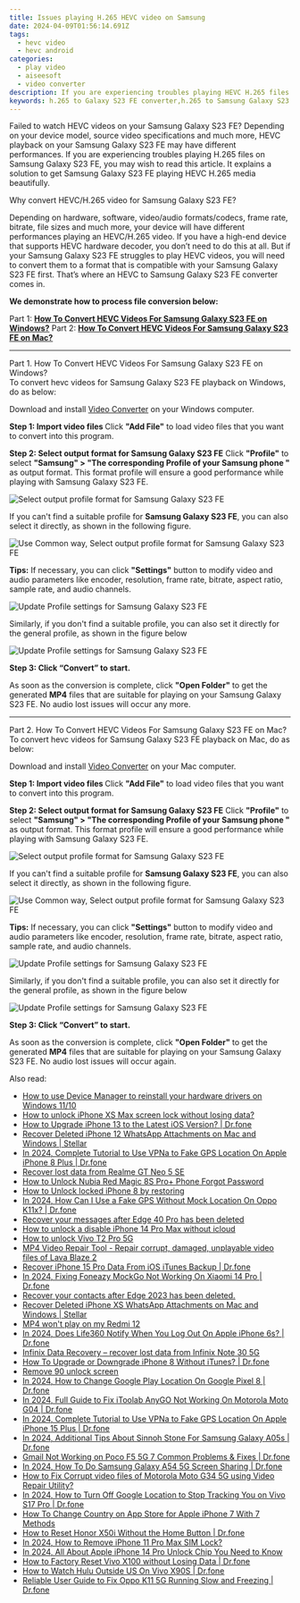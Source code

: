 ```yaml
---
title: Issues playing H.265 HEVC video on Samsung
date: 2024-04-09T01:56:14.691Z
tags: 
  - hevc video
  - hevc android
categories: 
  - play video
  - aiseesoft
  - video converter
description: If you are experiencing troubles playing HEVC H.265 files on Samsung Galaxy S23 FE, you may wish to read this article. It explains a solution to get Samsung Galaxy S23 FE playing HEVC H.265 media beautifully.
keywords: h.265 to Galaxy S23 FE converter,h.265 to Samsung Galaxy S23 FE converter,x256 playback on Galaxy S23 FE,x256 playback on Samsung,play h.265 media on Samsung Galaxy S23 FE,encode h.265 for Samsung Galaxy S23 FE,h265 to h264 converter android,convert 4k video to 1080p android,best hevc transcoder android,vlc hevc android,video converter 720p to 1080p in android,4k video converter for android
---
```



<div class="atpl-content atpl-for-aiseesoft-video-converter play-hevc-video-on-android">

<div class="atpl-post-description-part-1">
<div class="tpl-content-sub-paragraph-normal">
  <p>
      Failed to watch HEVC videos on your Samsung Galaxy S23 FE? Depending on your device model, source video specifications and much more, HEVC playback on your Samsung Galaxy S23 FE may have different performances. If you are experiencing troubles playing H.265 files on Samsung Galaxy S23 FE, you may wish to read this article. It explains a solution to get Samsung Galaxy S23 FE playing HEVC H.265 media beautifully.
  </p>
</div>
</div>

<div class="atpl-post-device-model-description">

</div>



<div class="atpl-post-description-part-2">
<div class="tpl-content-sub-paragraph-question">
    Why convert HEVC/H.265 video for Samsung Galaxy S23 FE?
</div>
<div class="tpl-content-sub-paragraph-content">
  <p>
      Depending on hardware, software, video/audio formats/codecs, frame rate, bitrate, file sizes and much more, your device will have different performances playing an HEVC/H.265 video. If you have a high-end device that supports HEVC hardware decoder, you don’t need to do this at all. But if your Samsung Galaxy S23 FE struggles to play HEVC videos, you will need to convert them to a format that is compatible with your Samsung Galaxy S23 FE first. That’s where an HEVC to Samsung Galaxy S23 FE converter comes in.
  </p>
  <p>
      <strong>We demonstrate how to process file conversion below:</strong>
  </p>
</div>
</div>


Part 1: <strong><a href="#p1">How To Convert HEVC Videos For Samsung Galaxy S23 FE on Windows?</a></strong>
Part 2: <strong><a href="#p2">How To Convert HEVC Videos For Samsung Galaxy S23 FE on Mac?</a></strong>



<!-- Part 1 -->
<a id="p1" name="p1" ></a><hr>

<div class="atpl-step-part-style">Part 1. How To Convert HEVC Videos For Samsung Galaxy S23 FE on Windows?</div>
To convert hevc videos for Samsung Galaxy S23 FE playback on Windows, do as below:

Download and install <a class="atpl-step-content-a-style" href="https://tools.techidaily.com/aiseesoft-total-video-converter/" >Video Converter</a> on your Windows computer.

<strong>Step 1: Import video files </strong>
Click <b>"Add File"</b> to load video files that you want to convert into this program.

<strong>Step 2: Select output format for Samsung Galaxy S23 FE</strong>
Click <b>"Profile"</b> to select <b>"Samsung" > "The corresponding Profile of your Samsung phone "</b> as output format. This format profile will ensure a good performance while playing with Samsung Galaxy S23 FE.

<img src="https://tools.techidaily.com/images/apps/aiseesoft/video-converter/devices/samsung/fv.mp4/win/profile.png" class="atpl-imgstyle" alt="Select output profile format for Samsung Galaxy S23 FE" />

If you can't find a suitable profile for **Samsung Galaxy S23 FE**, you can also select it directly, as shown in the following figure.

<img src="https://tools.techidaily.com/images/apps/aiseesoft/video-converter/devices/common_android/fv.mp4/win/profile.png" class="atpl-imgstyle" alt="Use Common way, Select output profile format for Samsung Galaxy S23 FE" />

<strong>Tips:</strong>
If necessary, you can click <b>"Settings"</b> button to modify video and audio parameters like encoder, resolution, frame rate, bitrate, aspect ratio, sample rate, and audio channels. 

<img src="https://tools.techidaily.com/images/apps/aiseesoft/video-converter/devices/samsung/fv.mp4/win/settings-3.png" class="atpl-imgstyle"  alt="Update Profile settings for Samsung Galaxy S23 FE" />

Similarly, if you don't find a suitable profile, you can also set it directly for the general profile, as shown in the figure below

<img src="https://tools.techidaily.com/images/apps/aiseesoft/video-converter/devices/common_android/fv.mp4/win/settings.png" class="atpl-imgstyle"  alt="Update Profile settings for Samsung Galaxy S23 FE" />

<strong>Step 3: Click “Convert” to start.</strong>

As soon as the conversion is complete, click <b>"Open Folder"</b> to get the generated <b>MP4</b> files that are suitable for playing on your Samsung Galaxy S23 FE. No audio lost issues will occur any more.

<!-- Part 2 -->
<a id="p2" name="p2"></a><hr>

<div class="atpl-step-part-style">Part 2. How To Convert HEVC Videos For Samsung Galaxy S23 FE on Mac?</div>
To convert hevc videos for Samsung Galaxy S23 FE playback on Mac, do as below:

Download and install <a class="atpl-step-content-a-style" href="https://tools.techidaily.com/aiseesoft-total-video-converter/" >Video Converter</a> on your Mac computer.

<strong>Step 1: Import video files </strong>
Click <b>"Add File"</b> to load video files that you want to convert into this program.

<strong>Step 2: Select output format for Samsung Galaxy S23 FE</strong>
Click <b>"Profile"</b> to select <b>"Samsung" > "The corresponding Profile of your Samsung phone "</b> as output format. This format profile will ensure a good performance while playing with Samsung Galaxy S23 FE.

<img src="https://tools.techidaily.com/images/apps/aiseesoft/video-converter/devices/samsung/fv.mp4/mac/profile.png" class="atpl-imgstyle" alt="Select output profile format for Samsung Galaxy S23 FE" />

If you can't find a suitable profile for **Samsung Galaxy S23 FE**, you can also select it directly, as shown in the following figure.

<img src="https://tools.techidaily.com/images/apps/aiseesoft/video-converter/devices/common_android/fv.mp4/mac/profile.png" class="atpl-imgstyle" alt="Use Common way, Select output profile format for Samsung Galaxy S23 FE" />

<strong>Tips:</strong>
If necessary, you can click <b>"Settings"</b> button to modify video and audio parameters like encoder, resolution, frame rate, bitrate, aspect ratio, sample rate, and audio channels. 

<img src="https://tools.techidaily.com/images/apps/aiseesoft/video-converter/devices/samsung/fv.mp4/mac/settings.png" class="atpl-imgstyle"  alt="Update Profile settings for Samsung Galaxy S23 FE" />

Similarly, if you don't find a suitable profile, you can also set it directly for the general profile, as shown in the figure below

<img src="https://tools.techidaily.com/images/apps/aiseesoft/video-converter/devices/common_android/fv.mp4/win/settings.png" class="atpl-imgstyle"  alt="Update Profile settings for Samsung Galaxy S23 FE" />

<strong>Step 3: Click “Convert” to start.</strong>

As soon as the conversion is complete, click <b>"Open Folder"</b> to get the generated <b>MP4</b> files that are suitable for playing on your Samsung Galaxy S23 FE. No audio lost issues will occur again.


<ins class="adsbygoogle"
     style="display:block"
     data-ad-client="ca-pub-7571918770474297"
     data-ad-slot="8358498916"
     data-ad-format="auto"
     data-full-width-responsive="true"></ins>


</div>
<span class="atpl-alsoreadstyle">Also read:</span>
<div><ul>
<li><a href="https://review-topics.techidaily.com/how-to-use-device-manager-to-reinstall-your-hardware-drivers-on-windows-1110-by-drivereasy-guide/" ><u>How to use Device Manager to reinstall your hardware drivers on Windows 11/10</u></a></li>
<li><a href="https://review-topics.techidaily.com/how-to-unlock-iphone-xs-max-screen-lock-without-losing-data-by-drfone-ios-unlock-ios-unlock/" ><u>How to unlock iPhone XS Max screen lock without losing data?</u></a></li>
<li><a href="https://review-topics.techidaily.com/how-to-upgrade-iphone-13-to-the-latest-ios-version-drfone-by-drfone-ios-system-repair-ios-system-repair/" ><u>How to Upgrade iPhone 13 to the Latest iOS Version? | Dr.fone</u></a></li>
<li><a href="https://review-topics.techidaily.com/recover-deleted-iphone-12-whatsapp-attachments-on-mac-and-windows-stellar-by-stellar-data-recovery-ios-iphone-data-recovery/" ><u>Recover Deleted iPhone 12 WhatsApp Attachments on Mac and Windows | Stellar</u></a></li>
<li><a href="https://review-topics.techidaily.com/in-2024-complete-tutorial-to-use-vpna-to-fake-gps-location-on-apple-iphone-8-plus-drfone-by-drfone-virtual-ios/" ><u>In 2024, Complete Tutorial to Use VPNa to Fake GPS Location On Apple iPhone 8 Plus | Dr.fone</u></a></li>
<li><a href="https://review-topics.techidaily.com/recover-lost-data-from-realme-gt-neo-5-se-by-fonelab-android-recover-data/" ><u>Recover lost data from Realme GT Neo 5 SE</u></a></li>
<li><a href="https://review-topics.techidaily.com/how-to-unlock-nubia-red-magic-8s-proplus-phone-forgot-password-by-drfone-android-unlock-android-unlock/" ><u>How to Unlock Nubia Red Magic 8S Pro+ Phone Forgot Password</u></a></li>
<li><a href="https://review-topics.techidaily.com/how-to-unlock-locked-iphone-8-by-restoring-by-drfone-ios-unlock-ios-unlock/" ><u>How to Unlock locked iPhone 8 by restoring</u></a></li>
<li><a href="https://review-topics.techidaily.com/in-2024-how-can-i-use-a-fake-gps-without-mock-location-on-oppo-k11x-drfone-by-drfone-virtual-android/" ><u>In 2024, How Can I Use a Fake GPS Without Mock Location On Oppo K11x? | Dr.fone</u></a></li>
<li><a href="https://review-topics.techidaily.com/recover-your-messages-after-edge-40-pro-has-been-deleted-by-fonelab-android-recover-messages/" ><u>Recover your messages after Edge 40 Pro has been deleted</u></a></li>
<li><a href="https://review-topics.techidaily.com/how-to-unlock-a-disable-iphone-14-pro-max-without-icloud-by-drfone-ios-unlock-ios-unlock/" ><u>How to unlock a disable iPhone 14 Pro Max without icloud</u></a></li>
<li><a href="https://review-topics.techidaily.com/how-to-unlock-vivo-t2-pro-5g-by-drfone-android-unlock-android-unlock/" ><u>How to unlock Vivo T2 Pro 5G</u></a></li>
<li><a href="https://review-topics.techidaily.com/mp4-video-repair-tool-repair-corrupt-damaged-unplayable-video-files-of-lava-blaze-2-by-stellar-video-repair-mobile-video-repair/" ><u>MP4 Video Repair Tool - Repair corrupt, damaged, unplayable video files of Lava Blaze 2</u></a></li>
<li><a href="https://review-topics.techidaily.com/recover-iphone-15-pro-data-from-ios-itunes-backup-drfone-by-drfone-ios-data-recovery-ios-data-recovery/" ><u>Recover iPhone 15 Pro Data From iOS iTunes Backup | Dr.fone</u></a></li>
<li><a href="https://review-topics.techidaily.com/in-2024-fixing-foneazy-mockgo-not-working-on-xiaomi-14-pro-drfone-by-drfone-virtual-android/" ><u>In 2024, Fixing Foneazy MockGo Not Working On Xiaomi 14 Pro | Dr.fone</u></a></li>
<li><a href="https://review-topics.techidaily.com/recover-your-contacts-after-edge-2023-has-been-deleted-by-fonelab-android-recover-contacts/" ><u>Recover your contacts after Edge 2023 has been deleted.</u></a></li>
<li><a href="https://review-topics.techidaily.com/recover-deleted-iphone-xs-whatsapp-attachments-on-mac-and-windows-stellar-by-stellar-data-recovery-ios-iphone-data-recovery/" ><u>Recover Deleted iPhone XS WhatsApp Attachments on Mac and Windows | Stellar</u></a></li>
<li><a href="https://review-topics.techidaily.com/mp4-won-t-play-on-my-redmi-12-by-aiseesoft-video-converter-play-mp4-on-android/" ><u>MP4 won't play on my Redmi 12</u></a></li>
<li><a href="https://review-topics.techidaily.com/in-2024-does-life360-notify-when-you-log-out-on-apple-iphone-6s-drfone-by-drfone-virtual-ios/" ><u>In 2024, Does Life360 Notify When You Log Out On Apple iPhone 6s? | Dr.fone</u></a></li>
<li><a href="https://review-topics.techidaily.com/infinix-data-recovery-recover-lost-data-from-infinix-note-30-5g-by-fonelab-android-recover-data/" ><u>Infinix Data Recovery – recover lost data from Infinix Note 30 5G</u></a></li>
<li><a href="https://review-topics.techidaily.com/how-to-upgrade-or-downgrade-iphone-8-without-itunes-drfone-by-drfone-ios-system-repair-ios-system-repair/" ><u>How To Upgrade or Downgrade iPhone 8 Without iTunes? | Dr.fone</u></a></li>
<li><a href="https://review-topics.techidaily.com/remove-90-unlock-screen-by-drfone-android-unlock-android-unlock/" ><u>Remove 90 unlock screen</u></a></li>
<li><a href="https://review-topics.techidaily.com/in-2024-how-to-change-google-play-location-on-google-pixel-8-drfone-by-drfone-virtual-android/" ><u>In 2024, How to Change Google Play Location On Google Pixel 8 | Dr.fone</u></a></li>
<li><a href="https://review-topics.techidaily.com/in-2024-full-guide-to-fix-itoolab-anygo-not-working-on-motorola-moto-g04-drfone-by-drfone-virtual-android/" ><u>In 2024, Full Guide to Fix iToolab AnyGO Not Working On Motorola Moto G04 | Dr.fone</u></a></li>
<li><a href="https://review-topics.techidaily.com/in-2024-complete-tutorial-to-use-vpna-to-fake-gps-location-on-apple-iphone-15-plus-drfone-by-drfone-virtual-ios/" ><u>In 2024, Complete Tutorial to Use VPNa to Fake GPS Location On Apple iPhone 15 Plus | Dr.fone</u></a></li>
<li><a href="https://change-location.techidaily.com/in-2024-additional-tips-about-sinnoh-stone-for-samsung-galaxy-a05s-drfone-by-drfone-virtual-android/" ><u>In 2024, Additional Tips About Sinnoh Stone For Samsung Galaxy A05s | Dr.fone</u></a></li>
<li><a href="https://howto.techidaily.com/gmail-not-working-on-poco-f5-5g-7-common-problems-and-fixes-drfone-by-drfone-fix-android-problems-fix-android-problems/" ><u>Gmail Not Working on Poco F5 5G 7 Common Problems & Fixes | Dr.fone</u></a></li>
<li><a href="https://screen-mirror.techidaily.com/in-2024-how-to-do-samsung-galaxy-a54-5g-screen-sharing-drfone-by-drfone-android/" ><u>In 2024, How To Do Samsung Galaxy A54 5G Screen Sharing | Dr.fone</u></a></li>
<li><a href="https://blog-min.techidaily.com/how-to-fix-corrupt-video-files-of-motorola-moto-g34-5g-using-video-repair-utility-by-stellar-video-repair-mobile-video-repair/" ><u>How to Fix Corrupt video files of Motorola Moto G34 5G using Video Repair Utility?</u></a></li>
<li><a href="https://android-location-track.techidaily.com/in-2024-how-to-turn-off-google-location-to-stop-tracking-you-on-vivo-s17-pro-drfone-by-drfone-virtual-android/" ><u>In 2024, How to Turn Off Google Location to Stop Tracking You on Vivo S17 Pro | Dr.fone</u></a></li>
<li><a href="https://ios-unlock.techidaily.com/how-to-change-country-on-app-store-for-apple-iphone-7-with-7-methods-by-drfone-ios/" ><u>How To Change Country on App Store for Apple iPhone 7 With 7 Methods</u></a></li>
<li><a href="https://techidaily.com/how-to-reset-honor-x50i-without-the-home-button-drfone-by-drfone-reset-android-reset-android/" ><u>How to Reset Honor X50i Without the Home Button | Dr.fone</u></a></li>
<li><a href="https://sim-unlock.techidaily.com/in-2024-how-to-remove-iphone-11-pro-max-sim-lock-by-drfone-ios/" ><u>In 2024, How to Remove iPhone 11 Pro Max SIM Lock?</u></a></li>
<li><a href="https://sim-unlock.techidaily.com/in-2024-all-about-apple-iphone-14-pro-unlock-chip-you-need-to-know-by-drfone-ios/" ><u>In 2024, All About Apple iPhone 14 Pro Unlock Chip You Need to Know</u></a></li>
<li><a href="https://techidaily.com/how-to-factory-reset-vivo-x100-without-losing-data-drfone-by-drfone-reset-android-reset-android/" ><u>How to Factory Reset Vivo X100 without Losing Data | Dr.fone</u></a></li>
<li><a href="https://fix-guide.techidaily.com/how-to-watch-hulu-outside-us-on-vivo-x90s-drfone-by-drfone-virtual-android/" ><u>How to Watch Hulu Outside US On Vivo X90S | Dr.fone</u></a></li>
<li><a href="https://fix-guide.techidaily.com/reliable-user-guide-to-fix-oppo-k11-5g-running-slow-and-freezing-drfone-by-drfone-fix-android-problems-fix-android-problems/" ><u>Reliable User Guide to Fix Oppo K11 5G Running Slow and Freezing | Dr.fone</u></a></li>
</ul></div>
